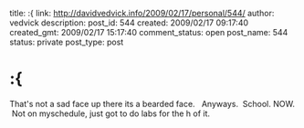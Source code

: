 title: :{
link: http://davidvedvick.info/2009/02/17/personal/544/
author: vedvick
description: 
post_id: 544
created: 2009/02/17 09:17:40
created_gmt: 2009/02/17 15:17:40
comment_status: open
post_name: 544
status: private
post_type: post

# :{

That's not a sad face up there its a bearded face.   Anyways.  School. NOW.  Not on myschedule, just got to do labs for the h of it.